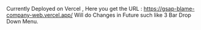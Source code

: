 
Currently Deployed on Vercel , Here you get the URL : https://gsap-blame-company-web.vercel.app/ 
Will do Changes in Future such like 3 Bar Drop Down Menu. 
